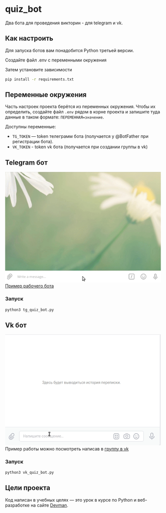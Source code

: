 # quiz_bot
Два бота для проведения викторин - для telegram и vk.  

## Как настроить

Для запуска ботов вам понадобится Python третьей версии.  

Создайте файл .env с переменными окружения  

Затем установите зависимости

```sh
pip install -r requirements.txt
```

## Переменные окружения

Часть настроек проекта берётся из переменных окружения. Чтобы их определить, создайте файл `.env` рядом в корне проекта и запишите туда данные в таком формате: `ПЕРЕМЕННАЯ=значение`.

Доступны переменные:
- `TG_TOKEN` — token телеграмм бота (получается у @BotFather при регистрации бота).  
- `VK_TOKEN` - token vk бота (получается при создании группы в vk)  

## Telegram бот

![Alt text](https://github.com/lexashvetsoff/quiz_bot/blob/main/screenshots/tg.gif)  
[Пример рабочего бота](https://t.me/quiz_questionsBot)

### Запуск

```sh
python3 tg_quiz_bot.py
```

## Vk бот

![Alt text](https://github.com/lexashvetsoff/quiz_bot/blob/main/screenshots/vk.gif)  
Пример работы можно посмотреть написав в [группу в vk](https://vk.com/public219165908)

### Запуск

```sh
python3 vk_quiz_bot.py
```

## Цели проекта

Код написан в учебных целях — это урок в курсе по Python и веб-разработке на сайте [Devman](https://dvmn.org).
